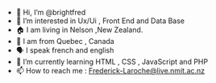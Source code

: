 - 👋 Hi, I’m @brightfred
- 👀 I’m interested in Ux/Ui , Front End and Data Base
- 🏠 I am living in Nelson  ,New Zealand.
- 🍁 I am from Quebec , Canada
- 🗣️ I speak french and english
- 🌱 I’m currently learning HTML , CSS , JavaScript and PHP
- 📫 How to reach me : Frederick-Laroche@live.nmit.ac.nz

<!---
brightfred/brightfred is a ✨ special ✨ repository because its `README.md` (this file) appears on your GitHub profile.
You can click the Preview link to take a look at your changes.
--->
